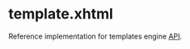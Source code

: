 # template.xhtml

Reference implementation for templates engine [API](https://github.com/js-lib-com/api/tree/master/template).

